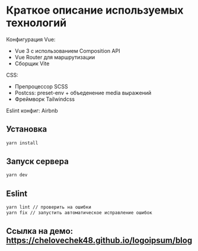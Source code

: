 # Краткое описание используемых технологий

Конфигурация Vue:
* Vue 3 с использованием Composition API
* Vue Router для маршрутизации
* Сборщик Vite

CSS:
* Препроцессор SCSS
* Postcss: preset-env + объеденение media выражений
* Фреймворк Tailwindcss

Eslint конфиг: Airbnb


## Установка
```bash
yarn install
```

## Запуск сервера

```bash
yarn dev
```


## Eslint
```bash
yarn lint // проверить на ошибки
yarn fix // запустить автоматическое исправление ошибок
```


## Ссылка на демо: https://chelovechek48.github.io/logoipsum/blog